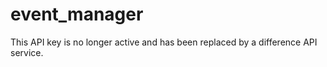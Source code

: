 # event_manager

This API key is no longer active and has been replaced by a difference API service.

